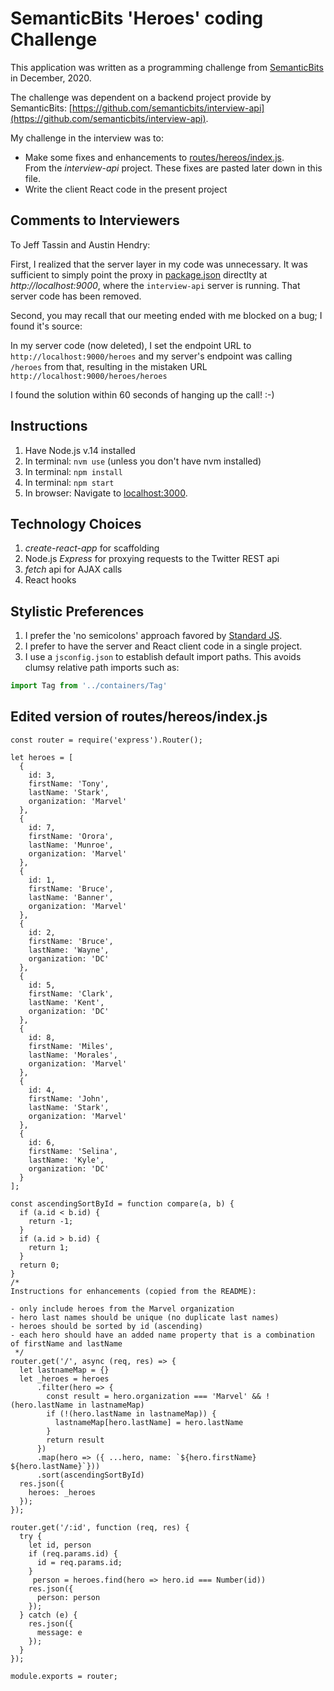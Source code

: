 # SemanticBits 'Heroes' coding Challenge

This application was written as a programming challenge from [SemanticBits](https://semanticbits.com/) in December, 2020.  

The challenge was dependent on a backend project provide by SemanticBits:
[https://github.com/semanticbits/interview-api](https://github.com/semanticbits/interview-api).  

My challenge in the interview was to:
* Make some fixes and enhancements to [routes/hereos/index.js](https://github.com/semanticbits/interview-api/blob/master/routes/heroes/index.js).  
From the *interview-api* project. These fixes are pasted later down in this file.
* Write the client React code in the present project

## Comments to Interviewers
To Jeff Tassin and Austin Hendry:

First, I realized that the server layer in my code was 
unnecessary.  It was sufficient to simply point the 
proxy in [package.json](https://github.com/gregsandell/semanticbitsfrontendchallenge/blob/master/package.json) directlty at
*http://localhost:9000*, where the `interview-api` server is running.  That
server code has been removed.

Second, you may recall that our meeting ended with me blocked on a bug; 
I found it's source:

In my server code (now deleted), I set the endpoint URL to 
`http://localhost:9000/heroes` and my server's endpoint 
was calling `/heroes` from that, resulting in the mistaken
URL `http://localhost:9000/heroes/heroes`
  
I found the solution within 60 seconds of hanging up the call! :-)


## Instructions
1. Have Node.js v.14 installed
2. In terminal:  `nvm use` (unless you don't have nvm installed)
3. In terminal:  `npm install`
4. In terminal:  `npm start`
5. In browser: Navigate to [localhost:3000](http://localhost:3000).


## Technology Choices
1. *create-react-app* for scaffolding
2. Node.js *Express* for proxying requests to the Twitter REST api
3. *fetch* api for AJAX calls
4. React hooks

## Stylistic Preferences
1. I prefer the 'no semicolons' approach favored by [Standard JS](https://standardjs.com).
2. I prefer to have the server and React client code in a single project.
3.  I use a `jsconfig.json` to establish default import paths.  This avoids clumsy relative path imports such as:

```javascript
import Tag from '../containers/Tag'
```

## Edited version of routes/hereos/index.js
```
const router = require('express').Router();

let heroes = [
  {
    id: 3,
    firstName: 'Tony',
    lastName: 'Stark',
    organization: 'Marvel'
  },
  {
    id: 7,
    firstName: 'Orora',
    lastName: 'Munroe',
    organization: 'Marvel'
  },
  {
    id: 1,
    firstName: 'Bruce',
    lastName: 'Banner',
    organization: 'Marvel'
  },
  {
    id: 2,
    firstName: 'Bruce',
    lastName: 'Wayne',
    organization: 'DC'
  },
  {
    id: 5,
    firstName: 'Clark',
    lastName: 'Kent',
    organization: 'DC'
  },
  {
    id: 8,
    firstName: 'Miles',
    lastName: 'Morales',
    organization: 'Marvel'
  },
  {
    id: 4,
    firstName: 'John',
    lastName: 'Stark',
    organization: 'Marvel'
  },
  {
    id: 6,
    firstName: 'Selina',
    lastName: 'Kyle',
    organization: 'DC'
  }
];

const ascendingSortById = function compare(a, b) {
  if (a.id < b.id) {
    return -1;
  }
  if (a.id > b.id) {
    return 1;
  }
  return 0;
}
/*
Instructions for enhancements (copied from the README):

- only include heroes from the Marvel organization
- hero last names should be unique (no duplicate last names)
- heroes should be sorted by id (ascending)
- each hero should have an added name property that is a combination of firstName and lastName
 */
router.get('/', async (req, res) => {
  let lastnameMap = {}
  let _heroes = heroes
      .filter(hero => {
        const result = hero.organization === 'Marvel' && !(hero.lastName in lastnameMap)
        if (!(hero.lastName in lastnameMap)) {
          lastnameMap[hero.lastName] = hero.lastName
        }
        return result
      })
      .map(hero => ({ ...hero, name: `${hero.firstName} ${hero.lastName}`}))
      .sort(ascendingSortById)
  res.json({
    heroes: _heroes
  });
});

router.get('/:id', function (req, res) {
  try {
    let id, person
    if (req.params.id) {
      id = req.params.id;
    }
     person = heroes.find(hero => hero.id === Number(id))
    res.json({
      person: person
    });
  } catch (e) {
    res.json({
      message: e
    });
  }
});

module.exports = router;

```
